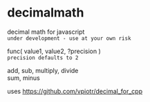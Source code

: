 # decimalmath

decimal math for javascript  
`under development - use at your own risk`

func( value1, value2, ?precision )  
`precision defaults to 2`

add, sub, multiply, divide  
sum, minus

uses https://github.com/vpiotr/decimal_for_cpp